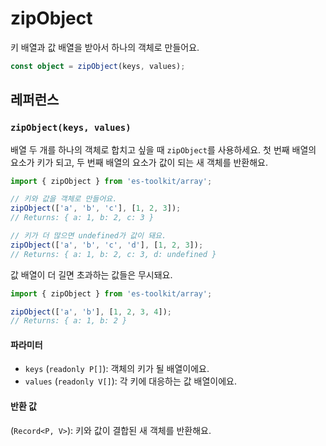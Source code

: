 # zipObject

키 배열과 값 배열을 받아서 하나의 객체로 만들어요.

```typescript
const object = zipObject(keys, values);
```

## 레퍼런스

### `zipObject(keys, values)`

배열 두 개를 하나의 객체로 합치고 싶을 때 `zipObject`를 사용하세요. 첫 번째 배열의 요소가 키가 되고, 두 번째 배열의 요소가 값이 되는 새 객체를 반환해요.

```typescript
import { zipObject } from 'es-toolkit/array';

// 키와 값을 객체로 만들어요.
zipObject(['a', 'b', 'c'], [1, 2, 3]);
// Returns: { a: 1, b: 2, c: 3 }

// 키가 더 많으면 undefined가 값이 돼요.
zipObject(['a', 'b', 'c', 'd'], [1, 2, 3]);
// Returns: { a: 1, b: 2, c: 3, d: undefined }
```

값 배열이 더 길면 초과하는 값들은 무시돼요.

```typescript
import { zipObject } from 'es-toolkit/array';

zipObject(['a', 'b'], [1, 2, 3, 4]);
// Returns: { a: 1, b: 2 }
```

#### 파라미터

- `keys` (`readonly P[]`): 객체의 키가 될 배열이에요.
- `values` (`readonly V[]`): 각 키에 대응하는 값 배열이에요.

#### 반환 값

(`Record<P, V>`): 키와 값이 결합된 새 객체를 반환해요.
